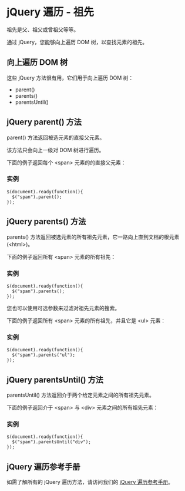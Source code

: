 
# jQuery 遍历 - 祖先




祖先是父、祖父或曾祖父等等。

通过 jQuery，您能够向上遍历 DOM 树，以查找元素的祖先。

## 向上遍历 DOM 树

这些 jQuery 方法很有用，它们用于向上遍历 DOM 树：

*   parent()
*   parents()
*   parentsUntil()

## jQuery parent() 方法

parent() 方法返回被选元素的直接父元素。

该方法只会向上一级对 DOM 树进行遍历。

下面的例子返回每个 &lt;span&gt; 元素的的直接父元素：

### 实例

```
$(document).ready(function(){
  $("span").parent();
});

```



## jQuery parents() 方法

parents() 方法返回被选元素的所有祖先元素，它一路向上直到文档的根元素 (&lt;html&gt;)。

下面的例子返回所有 &lt;span&gt; 元素的所有祖先：

### 实例

```
$(document).ready(function(){
  $("span").parents();
});

```



您也可以使用可选参数来过滤对祖先元素的搜索。

下面的例子返回所有 &lt;span&gt; 元素的所有祖先，并且它是 &lt;ul&gt; 元素：

### 实例

```
$(document).ready(function(){
  $("span").parents("ul");
});

```



## jQuery parentsUntil() 方法

parentsUntil() 方法返回介于两个给定元素之间的所有祖先元素。

下面的例子返回介于 &lt;span&gt; 与 &lt;div&gt; 元素之间的所有祖先元素：

### 实例

```
$(document).ready(function(){
  $("span").parentsUntil("div");
});

```



## jQuery 遍历参考手册

如需了解所有的 jQuery 遍历方法，请访问我们的 [jQuery 遍历参考手册](/jquery/jquery_ref_traversing.asp "jQuery 参考手册 - 遍历")。




